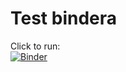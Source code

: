 # Test bindera

Click to run:  
[![Binder](https://mybinder.org/badge_logo.svg)](https://mybinder.org/v2/gh/tobiaszjarosiewicz/binder_test/HEAD)
